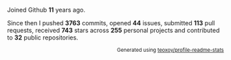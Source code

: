 Joined Github **11** years ago.

Since then I pushed **3763** commits, opened **44** issues, submitted **113** pull requests, received **743** stars across **255** personal projects and contributed to **32** public repositories.

<p align="right"><sub>Generated using <a href="https://github.com/marketplace/actions/profile-readme-stats">teoxoy/profile-readme-stats</a></sub></p>
